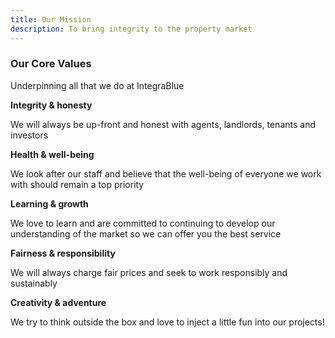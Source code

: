 ```yaml
---
title: Our Mission
description: To bring integrity to the property market
---
```


### Our Core Values

Underpinning all that we do at IntegraBlue

**Integrity & honesty**

We will always be up-front and honest with agents, landlords, tenants and investors

**Health & well-being**

We look after our staff and believe that the well-being of everyone we work with should remain a top priority

**Learning & growth**

We love to learn and are committed to continuing to develop our understanding of the market so we can offer you the best service

**Fairness & responsibility**

We will always charge fair prices and seek to work responsibly and sustainably

**Creativity & adventure**

We try to think outside the box and love to inject a little fun into our projects!
